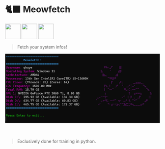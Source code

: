 # 🐈‍⬛ Meowfetch

<div>
<img alt="" style="absolute:left;width:50px;height:50px;" fetchpriority="auto" loading="auto" src="https://i.pinimg.com/originals/38/83/8d/38838d2369fe10f9e3f03e92bde4883c.gif">
<img alt="" style="absolute:left;width:50px;height:50px;" fetchpriority="auto" loading="auto" src="https://i.pinimg.com/originals/38/83/8d/38838d2369fe10f9e3f03e92bde4883c.gif">
<img alt="" style="absolute:left;width:50px;height:50px;" fetchpriority="auto" loading="auto" src="https://i.pinimg.com/originals/38/83/8d/38838d2369fe10f9e3f03e92bde4883c.gif">
    

> Fetch your system infos!

<img style="width:600px" src="./assets/scn.png">

<br/>
<br/>
<br/>

> Exclusively done for training in python.

</div>
